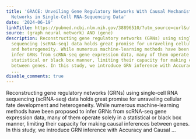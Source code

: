 ```yaml
---
title: 'GRACE: Unveiling Gene Regulatory Networks With Causal Mechanistic Graph Neural
  Networks in Single-Cell RNA-Sequencing Data'
date: '2024-06-19'
linkTitle: https://pubmed.ncbi.nlm.nih.gov/38896510/?utm_source=curl&utm_medium=rss&utm_campaign=pubmed-2&utm_content=1x5bM_TNL8gjogAcnslpo2s2PbDe-61JVM2h9yowOYSiZ7Dkrt&fc=20220919211934&ff=20240620182108&v=2.18.0.post9+e462414
source: (graph neural network) AND (gene)
description: Reconstructing gene regulatory networks (GRNs) using single-cell RNA
  sequencing (scRNA-seq) data holds great promise for unraveling cellular fate development
  and heterogeneity. While numerous machine-learning methods have been proposed to
  infer GRNs from scRNA-seq gene expression data, many of them operate solely in a
  statistical or black box manner, limiting their capacity for making causal inferences
  between genes. In this study, we introduce GRN inference with Accuracy and Causal
  ...
disable_comments: true
---
```

Reconstructing gene regulatory networks (GRNs) using single-cell RNA sequencing (scRNA-seq) data holds great promise for unraveling cellular fate development and heterogeneity. While numerous machine-learning methods have been proposed to infer GRNs from scRNA-seq gene expression data, many of them operate solely in a statistical or black box manner, limiting their capacity for making causal inferences between genes. In this study, we introduce GRN inference with Accuracy and Causal ...